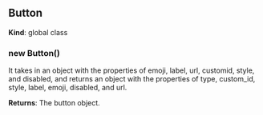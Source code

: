 <a name="Button"></a>

## Button
**Kind**: global class  
<a name="new_Button_new"></a>

### new Button()
It takes in an object with the properties of emoji, label, url, customid, style, and disabled, andreturns an object with the properties of type, custom_id, style, label, emoji, disabled, and url.

**Returns**: The button object.  
